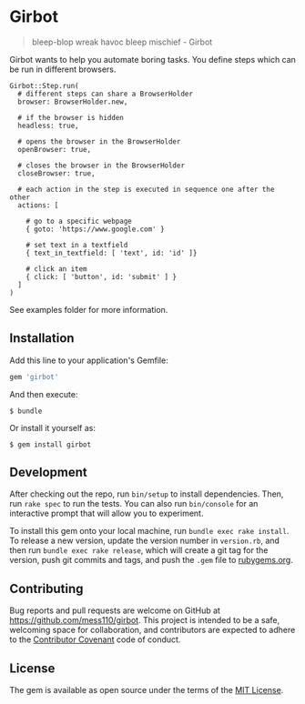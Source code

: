# Girbot

> bleep-blop wreak havoc bleep mischief - Girbot

Girbot wants to help you automate boring tasks. You define steps which can be run
in different browsers.

```
Girbot::Step.run(
  # different steps can share a BrowserHolder
  browser: BrowserHolder.new,

  # if the browser is hidden
  headless: true,

  # opens the browser in the BrowserHolder
  openBrowser: true,

  # closes the browser in the BrowserHolder
  closeBrowser: true,

  # each action in the step is executed in sequence one after the other
  actions: [

    # go to a specific webpage
    { goto: 'https://www.google.com' }

    # set text in a textfield
    { text_in_textfield: [ 'text', id: 'id' ]}

    # click an item
    { click: [ 'button', id: 'submit' ] }
  ]
)
```

See examples folder for more information.

## Installation

Add this line to your application's Gemfile:

```ruby
gem 'girbot'
```

And then execute:

    $ bundle

Or install it yourself as:

    $ gem install girbot

## Development

After checking out the repo, run `bin/setup` to install dependencies. Then, run `rake spec` to run the tests. You can also run `bin/console` for an interactive prompt that will allow you to experiment.

To install this gem onto your local machine, run `bundle exec rake install`. To release a new version, update the version number in `version.rb`, and then run `bundle exec rake release`, which will create a git tag for the version, push git commits and tags, and push the `.gem` file to [rubygems.org](https://rubygems.org).

## Contributing

Bug reports and pull requests are welcome on GitHub at https://github.com/mess110/girbot. This project is intended to be a safe, welcoming space for collaboration, and contributors are expected to adhere to the [Contributor Covenant](http://contributor-covenant.org) code of conduct.

## License

The gem is available as open source under the terms of the [MIT License](http://opensource.org/licenses/MIT).
